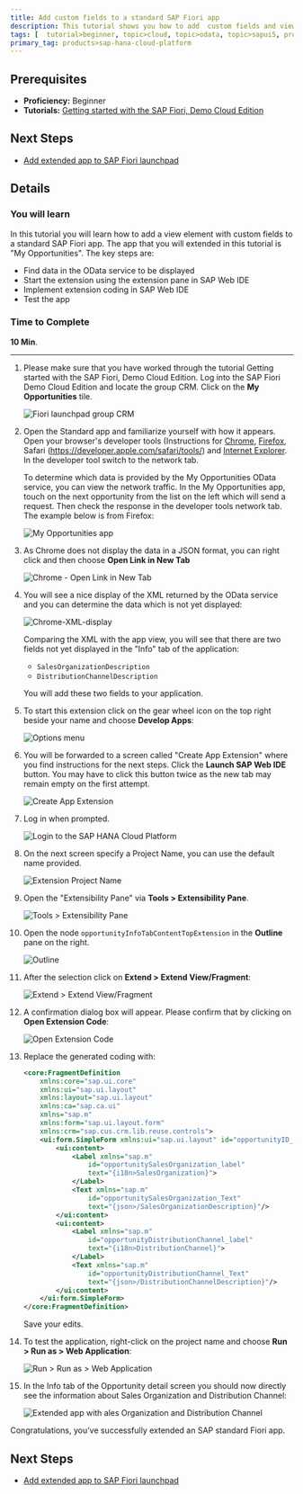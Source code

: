 ```yaml
---
title: Add custom fields to a standard SAP Fiori app
description: This tutorial shows you how to add  custom fields and view elements to a standard SAP Fiori app.
tags: [  tutorial>beginner, topic>cloud, topic>odata, topic>sapui5, products>sap-web-ide ]
primary_tag: products>sap-hana-cloud-platform
---
```

## Prerequisites  
 - **Proficiency:** Beginner
 - **Tutorials:** [Getting started with the SAP Fiori, Demo Cloud Edition](http://go.sap.com/developer/tutorials/hcp-fiori-cloud-edition-start.html)

## Next Steps
 - [Add extended app to SAP Fiori launchpad](http://go.sap.com/developer/tutorials/hcp-fiori-cloud-edition-launchpad.html)

## Details
### You will learn  
In this tutorial you will learn how to add a view element with custom fields to a standard SAP Fiori app. The app that you will extended in this tutorial is "My Opportunities". The key steps are:

- Find data in the OData service to be displayed
- Start the extension using the extension pane in SAP Web IDE 
- Implement extension coding in SAP Web IDE
- Test the app

### Time to Complete
**10 Min**.

---

1. Please make sure that you have worked through the tutorial Getting started with the SAP Fiori, Demo Cloud Edition. Log into the SAP Fiori Demo Cloud Edition and locate the group CRM. Click on the **My Opportunities** tile.

    ![Fiori launchpad group CRM](6.png)

2. Open the Standard app and familiarize yourself with how it appears. Open your browser's developer tools (Instructions for [Chrome](https://developer.chrome.com/devtools), [Firefox](https://developer.mozilla.org/en-US/docs/Tools/Network_Monitor#Opening_the_Network_Monitor), Safari (https://developer.apple.com/safari/tools/) and [Internet Explorer](https://msdn.microsoft.com/en-us/library/gg589507.aspx). In the developer tool switch to the network tab. 

    To determine which data is provided by the My Opportunities OData service, you can view the network traffic. In the My Opportunities app, touch on the next opportunity from the list on the left which will send a request. Then check the response in the developer tools network tab. The example below is from Firefox:

    ![My Opportunities app](7.png)

3. As Chrome does not display the data in a JSON format, you can right click and then choose **Open Link in New Tab**

    ![Chrome - Open Link in New Tab](chrome-open-new-tab.png)

4. You will see a nice display of the XML returned by the OData service and you can determine the data which is not yet displayed:

    ![Chrome-XML-display](Chrome-XML-display.png)

    Comparing the XML with the app view, you will see that there are two fields not yet displayed in the "Info" tab of the application:

    - `SalesOrganizationDescription`
    - `DistributionChannelDescription`
    
    You will add these two fields to your application. 
    
5. To start this extension click on the gear wheel icon on the top right beside your name and choose **Develop Apps**:

    ![Options menu](8.png)

6. You will be forwarded to a screen called "Create App Extension" where you find instructions for the next steps. Click the **Launch SAP Web IDE** button. You may have to click this button twice as the new tab may remain empty on the first attempt.

    ![Create App Extension](9.png)

7. Log in when prompted.

    ![Login to the SAP HANA Cloud Platform](10.png)

8. On the next screen specify a Project Name, you can use the default name provided.

    ![Extension Project Name](11.png)

10. Open the "Extensibility Pane" via **Tools > Extensibility Pane**.

    ![Tools > Extensibility Pane](12.png)

11. Open the node `opportunityInfoTabContentTopExtension` in the **Outline** pane on the right.

    ![Outline](13.png)

12. After the selection click on **Extend > Extend View/Fragment**:

    ![Extend > Extend View/Fragment](14.png)

13. A confirmation dialog box will appear. Please confirm that by clicking on **Open Extension Code**:

    ![Open Extension Code](15.png)

14. Replace the generated coding with:

    ```xml
	<core:FragmentDefinition 
		xmlns:core="sap.ui.core" 
		xmlns:ui="sap.ui.layout" 
		xmlns:layout="sap.ui.layout" 
		xmlns:ca="sap.ca.ui" 
		xmlns="sap.m"
        xmlns:form="sap.ui.layout.form" 
        xmlns:crm="sap.cus.crm.lib.reuse.controls">
		<ui:form.SimpleForm xmlns:ui="sap.ui.layout" id="opportunityID_form_clone">
			<ui:content>
				<Label xmlns="sap.m" 
					id="opportunitySalesOrganization_label" 
					text="{i18n>SalesOrganization}">
				</Label>
				<Text xmlns="sap.m" 
					id="opportunitySalesOrganization_Text" 
					text="{json>/SalesOrganizationDescription}"/>
			</ui:content>
			<ui:content>
				<Label xmlns="sap.m" 
					id="opportunityDistributionChannel_label"
					text="{i18n>DistributionChannel}">
				</Label>
				<Text xmlns="sap.m" 
					id="opportunityDistributionChannel_Text" 
					text="{json>/DistributionChannelDescription}"/>
			</ui:content>
		</ui:form.SimpleForm>
	</core:FragmentDefinition>
	```

    Save your edits. 
    
15. To test the application, right-click on the project name and choose **Run > Run as > Web Application**:

    ![Run > Run as > Web Application](16.png)

16. In the Info tab of the Opportunity detail screen you should now directly see the information about Sales Organization and Distribution Channel:

    ![Extended app with ales Organization and Distribution Channel](17.png)

Congratulations, you’ve successfully extended an SAP standard Fiori app.

## Next Steps
 - [Add extended app to SAP Fiori launchpad](http://go.sap.com/developer/tutorials/hcp-fiori-cloud-edition-launchpad.html)
